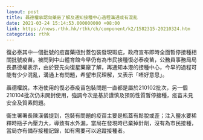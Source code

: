 ```yaml
---
layout: post
title: 聶德權承認向藥廠了解及通知接種中心過程溝通或有混亂
date: 2021-03-24 15:14:53.000000000 +08:00
link: https://news.rthk.hk/rthk/ch/component/k2/1582315-20210324.htm
categories: rthk
---
```


復必泰其中一個批號的疫苗藥瓶封蓋包裝發現瑕疵，政府宣布即時全面暫停接種相關批號疫苗。被問到中山體育館今早仍有為市民接種復必泰疫苗，公務員事務局局長聶德權表示，由於要先向復星藥廠了解，再通知本港的接種中心，今早的過程可能有少少混亂，溝通上有問題，希望市民理解，又表示「唔好意思」。

聶德權說，本港使用的復必泰疫苗包裝問題一直都是屬於210102批次，另一個210104批次仍未開封使用，強調今次是基於謹慎及預防性質暫停接種，疫苗未見安全及質素問題。

衞生署署長陳漢儀提到，包裝有問題的疫苗主要是瓶蓋有鬆脫或歪；注入鹽水要稀釋時瓶子內壓力大，導致有水外漏，當局在發現時已棄掉針劑，沒有為市民接種，當局亦有備存接種記錄，如有需要可以追蹤接種者。
